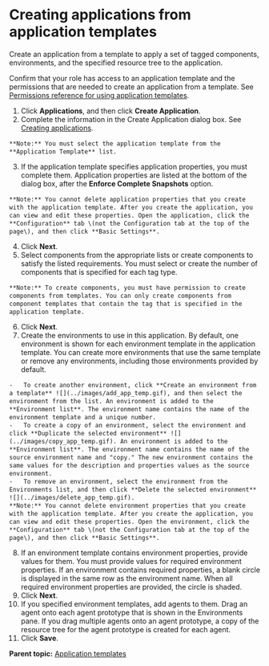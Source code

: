 # Creating applications from application templates

Create an application from a template to apply a set of tagged components, environments, and the specified resource tree to the application.

Confirm that your role has access to an application template and the permissions that are needed to create an application from a template. See [Permissions reference for using application templates](../../com.udeploy.admin.doc/topics/app_template_ref.md#).

1.   Click **Applications**, and then click **Create Application**. 
2.   Complete the information in the Create Application dialog box. See [Creating applications](app_create.md).

    **Note:** You must select the application template from the **Application Template** list.

3.   If the application template specifies application properties, you must complete them. Application properties are listed at the bottom of the dialog box, after the **Enforce Complete Snapshots** option.

    **Note:** You cannot delete application properties that you create with the application template. After you create the application, you can view and edit these properties. Open the application, click the **Configuration** tab \(not the Configuration tab at the top of the page\), and then click **Basic Settings**.

4.   Click **Next**. 
5.   Select components from the appropriate lists or create components to satisfy the listed requirements. You must select or create the number of components that is specified for each tag type.

    **Note:** To create components, you must have permission to create components from templates. You can only create components from component templates that contain the tag that is specified in the application template.

6.   Click **Next**. 
7.   Create the environments to use in this application. By default, one environment is shown for each environment template in the application template. You can create more environments that use the same template or remove any environments, including those environments provided by default.

    -   To create another environment, click **Create an environment from a template** ![](../images/add_app_temp.gif), and then select the environment from the list. An environment is added to the **Environment list**. The environment name contains the name of the environment template and a unique number.
    -   To create a copy of an environment, select the environment and click **Duplicate the selected environment** ![](../images/copy_app_temp.gif). An environment is added to the **Environment list**. The environment name contains the name of the source environment name and "copy." The new environment contains the same values for the description and properties values as the source environment.
    -   To remove an environment, select the environment from the Environments list, and then click **Delete the selected environment** ![](../images/delete_app_temp.gif).
    **Note:** You cannot delete environment properties that you create with the application template. After you create the application, you can view and edit these properties. Open the environment, click the **Configuration** tab \(not the Configuration tab at the top of the page\), and then click **Basic Settings**.

8.   If an environment template contains environment properties, provide values for them. You must provide values for required environment properties. If an environment contains required properties, a blank circle is displayed in the same row as the environment name. When all required environment properties are provided, the circle is shaded.
9.   Click **Next**. 
10.  If you specified environment templates, add agents to them. Drag an agent onto each agent prototype that is shown in the Environments pane. If you drag multiple agents onto an agent prototype, a copy of the resource tree for the agent prototype is created for each agent.
11.  Click **Save**. 

**Parent topic:** [Application templates](../topics/app_template.md)

